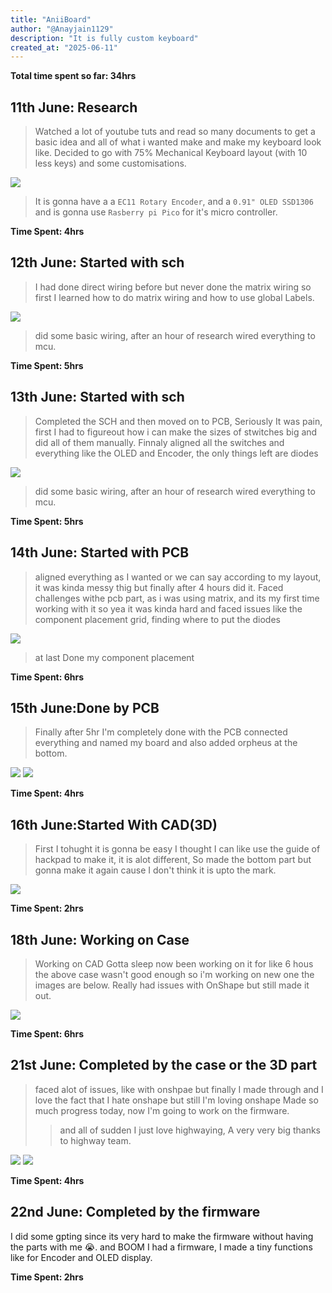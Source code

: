 ```yaml
---
title: "AniiBoard"
author: "@Anayjain1129"
description: "It is fully custom keyboard"
created_at: "2025-06-11"
---
```


**Total time spent so far: 34hrs**

## 11th June: Research
> Watched a lot of youtube tuts and read so many documents to get a basic idea and all of what i wanted make and make my keyboard look like.
> Decided to go with 75% Mechanical Keyboard layout (with 10 less keys) and some customisations.

![](/images/keyboard-layout.png)

> It is gonna have a a `EC11 Rotary Encoder`, and a `0.91" OLED SSD1306` and is gonna use `Rasberry pi Pico` for it's micro controller.

**Time Spent: 4hrs**

## 12th June: Started with sch
>I had done direct wiring before but never done the matrix wiring so first I learned how to do matrix wiring and how to use global Labels.

![](/images/sch.png)

>did some basic wiring, after an hour of research wired everything to mcu.

**Time Spent: 5hrs**

## 13th June: Started with sch
>Completed the SCH and then moved on to PCB, Seriously It was pain, first I had to figureout how i can make the sizes of stwitches big and did all of them manually.
>Finnaly aligned all the switches and everything like the OLED and Encoder, the only things left are diodes

![](/images/pcb13.06.png)

>did some basic wiring, after an hour of research wired everything to mcu.

**Time Spent: 5hrs**

## 14th June: Started with PCB
>aligned everything as I wanted or we can say according to my layout, it was kinda messy thig but finally after 4 hours did it.
>Faced challenges withe pcb part, as i was using matrix, and its my first time working with it so yea it was kinda hard and faced issues like the component placement grid, finding where to put the diodes

![](/images/pcb14.06.png)

>at last Done my component placement 

**Time Spent: 6hrs**

## 15th June:Done by PCB 
>Finally after 5hr I'm completely done with the PCB connected everything and named my board and also added orpheus at the bottom.

![](/images/pcb15.06.png)
![](/images/pcb3D15.06.png)

**Time Spent: 4hrs**

## 16th June:Started With CAD(3D)
>First I tohught it is gonna be easy I thought I can like use the guide of hackpad to make it, it is alot different, So made the bottom part but gonna make it again cause I don't think it is upto the mark.

![](/images/cad16.06.png)

**Time Spent: 2hrs**

## 18th June: Working on Case
>Working on CAD Gotta sleep now been working on it for like 6 hous the above case wasn't good enough so i'm working on new one the images are below.
>Really had issues with OnShape but still made it out.

![](/images/cad18.06.png)

**Time Spent: 6hrs**

## 21st June: Completed by the case or the 3D part
>faced alot of issues, like with onshpae but finally I made through and I love the fact that I hate onshape but still I'm loving onshape
>Made so much progress today, now I'm going to work on the firmware.
>>and all of sudden I just love highwaying, A very very big thanks to highway team.

![](/images/case21.06.png)
![](/images/case21.06_1.png)

**Time Spent: 4hrs**

## 22nd June: Completed by the firmware
I did some gpting since its very hard to make the firmware without having the parts with me 😭. and BOOM I had a firmware, I made a tiny functions like for Encoder and OLED display.

**Time Spent: 2hrs**
